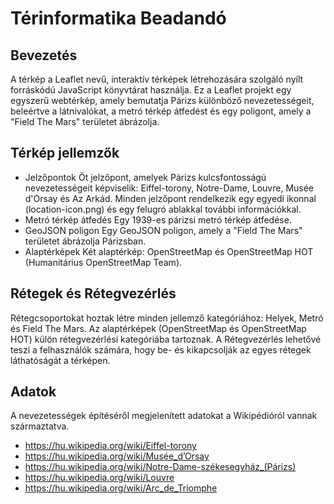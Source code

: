 # Térinformatika Beadandó
Bevezetés
---------
A térkép a Leaflet nevű, interaktív térképek létrehozására szolgáló nyílt forráskódú JavaScript könyvtárat használja.
Ez a Leaflet projekt egy egyszerű webtérkép, amely bemutatja Párizs különböző nevezetességeit, beleértve a látnivalókat, a metró térkép átfedést és egy poligont, amely a "Field The Mars" területet ábrázolja. 

Térkép jellemzők
----------------
- Jelzőpontok
Öt jelzőpont, amelyek Párizs kulcsfontosságú nevezetességeit képviselik: Eiffel-torony, Notre-Dame, Louvre, Musée d'Orsay és Az Arkád.
Minden jelzőpont rendelkezik egy egyedi ikonnal (location-icon.png) és egy felugró ablakkal további információkkal.
- Metró térkép átfedés
Egy 1939-es párizsi metró térkép átfedése.
- GeoJSON poligon
Egy GeoJSON poligon, amely a "Field The Mars" területet ábrázolja Párizsban.
- Alaptérképek
Két alaptérkép: OpenStreetMap és OpenStreetMap HOT (Humanitárius OpenStreetMap Team).

Rétegek és Rétegvezérlés
------------------------
Rétegcsoportokat hoztak létre minden jellemző kategóriához: Helyek, Metró és Field The Mars.
Az alaptérképek (OpenStreetMap és OpenStreetMap HOT) külön rétegvezérlési kategóriába tartoznak.
A Rétegvezérlés lehetővé teszi a felhasználók számára, hogy be- és kikapcsolják az egyes rétegek láthatóságát a térképen.

Adatok
------
A nevezetességek építéséről megjelenített adatokat a Wikipédióról vannak származtatva.
- https://hu.wikipedia.org/wiki/Eiffel-torony
- https://hu.wikipedia.org/wiki/Musée_d’Orsay
- https://hu.wikipedia.org/wiki/Notre-Dame-székesegyház_(Párizs)
- https://hu.wikipedia.org/wiki/Louvre
- https://hu.wikipedia.org/wiki/Arc_de_Triomphe